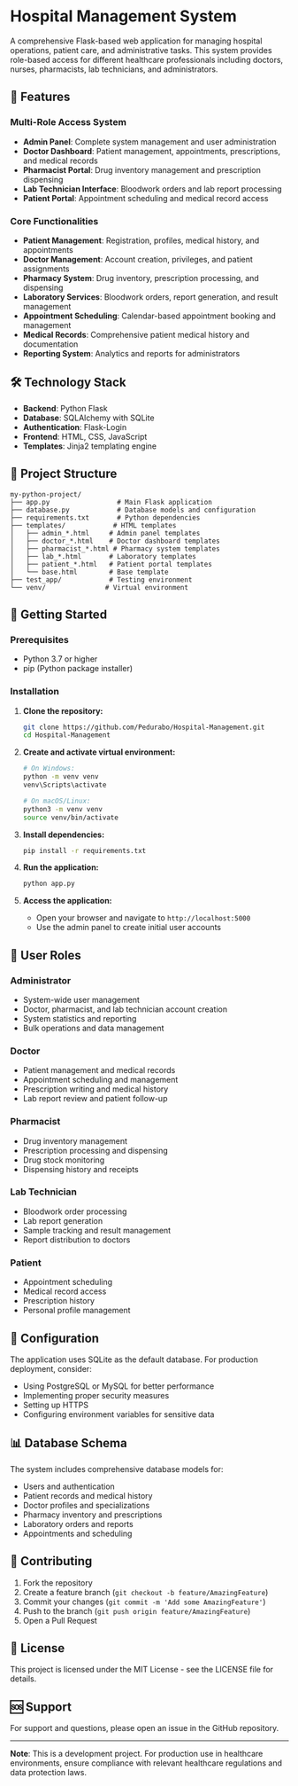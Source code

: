 # Hospital Management System

A comprehensive Flask-based web application for managing hospital operations, patient care, and administrative tasks. This system provides role-based access for different healthcare professionals including doctors, nurses, pharmacists, lab technicians, and administrators.

## 🏥 Features

### Multi-Role Access System
- **Admin Panel**: Complete system management and user administration
- **Doctor Dashboard**: Patient management, appointments, prescriptions, and medical records
- **Pharmacist Portal**: Drug inventory management and prescription dispensing
- **Lab Technician Interface**: Bloodwork orders and lab report processing
- **Patient Portal**: Appointment scheduling and medical record access

### Core Functionalities
- **Patient Management**: Registration, profiles, medical history, and appointments
- **Doctor Management**: Account creation, privileges, and patient assignments
- **Pharmacy System**: Drug inventory, prescription processing, and dispensing
- **Laboratory Services**: Bloodwork orders, report generation, and result management
- **Appointment Scheduling**: Calendar-based appointment booking and management
- **Medical Records**: Comprehensive patient medical history and documentation
- **Reporting System**: Analytics and reports for administrators

## 🛠️ Technology Stack

- **Backend**: Python Flask
- **Database**: SQLAlchemy with SQLite
- **Authentication**: Flask-Login
- **Frontend**: HTML, CSS, JavaScript
- **Templates**: Jinja2 templating engine

## 📁 Project Structure

```
my-python-project/
├── app.py                 # Main Flask application
├── database.py            # Database models and configuration
├── requirements.txt       # Python dependencies
├── templates/            # HTML templates
│   ├── admin_*.html     # Admin panel templates
│   ├── doctor_*.html    # Doctor dashboard templates
│   ├── pharmacist_*.html # Pharmacy system templates
│   ├── lab_*.html       # Laboratory templates
│   ├── patient_*.html   # Patient portal templates
│   └── base.html        # Base template
├── test_app/            # Testing environment
└── venv/               # Virtual environment
```

## 🚀 Getting Started

### Prerequisites
- Python 3.7 or higher
- pip (Python package installer)

### Installation

1. **Clone the repository:**
   ```bash
   git clone https://github.com/Pedurabo/Hospital-Management.git
   cd Hospital-Management
   ```

2. **Create and activate virtual environment:**
   ```bash
   # On Windows:
   python -m venv venv
   venv\Scripts\activate
   
   # On macOS/Linux:
   python3 -m venv venv
   source venv/bin/activate
   ```

3. **Install dependencies:**
   ```bash
   pip install -r requirements.txt
   ```

4. **Run the application:**
   ```bash
   python app.py
   ```

5. **Access the application:**
   - Open your browser and navigate to `http://localhost:5000`
   - Use the admin panel to create initial user accounts

## 👥 User Roles

### Administrator
- System-wide user management
- Doctor, pharmacist, and lab technician account creation
- System statistics and reporting
- Bulk operations and data management

### Doctor
- Patient management and medical records
- Appointment scheduling and management
- Prescription writing and medical history
- Lab report review and patient follow-up

### Pharmacist
- Drug inventory management
- Prescription processing and dispensing
- Drug stock monitoring
- Dispensing history and receipts

### Lab Technician
- Bloodwork order processing
- Lab report generation
- Sample tracking and result management
- Report distribution to doctors

### Patient
- Appointment scheduling
- Medical record access
- Prescription history
- Personal profile management

## 🔧 Configuration

The application uses SQLite as the default database. For production deployment, consider:
- Using PostgreSQL or MySQL for better performance
- Implementing proper security measures
- Setting up HTTPS
- Configuring environment variables for sensitive data

## 📊 Database Schema

The system includes comprehensive database models for:
- Users and authentication
- Patient records and medical history
- Doctor profiles and specializations
- Pharmacy inventory and prescriptions
- Laboratory orders and reports
- Appointments and scheduling

## 🤝 Contributing

1. Fork the repository
2. Create a feature branch (`git checkout -b feature/AmazingFeature`)
3. Commit your changes (`git commit -m 'Add some AmazingFeature'`)
4. Push to the branch (`git push origin feature/AmazingFeature`)
5. Open a Pull Request

## 📝 License

This project is licensed under the MIT License - see the LICENSE file for details.

## 🆘 Support

For support and questions, please open an issue in the GitHub repository.

---

**Note**: This is a development project. For production use in healthcare environments, ensure compliance with relevant healthcare regulations and data protection laws.
